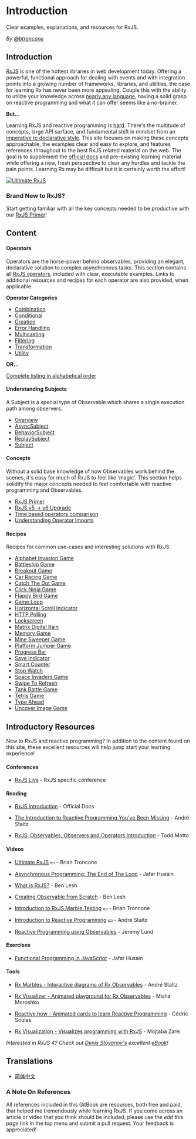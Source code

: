 # Introduction

Clear examples, explanations, and resources for RxJS.

_By_ [_@btroncone_](https://twitter.com/BTroncone)

## Introduction

[RxJS](https://github.com/ReactiveX/rxjs) is one of the hottest libraries in web
development today. Offering a powerful, functional approach for dealing with
events and with integration points into a growing number of frameworks,
libraries, and utilities, the case for learning Rx has never been more
appealing. Couple this with the ability to utilize your knowledge across
[nearly any language](http://reactivex.io/languages.html), having a solid grasp
on reactive programming and what it can offer seems like a no-brainer.

**But...**

Learning RxJS and reactive programming is
[hard](https://twitter.com/hoss/status/742643506536153088). There's the
multitude of concepts, large API surface, and fundamental shift in mindset from
an
[imperative to declarative style](https://tylermcginnis.com/imperative-vs-declarative-programming/).
This site focuses on making these concepts approachable, the examples clear and
easy to explore, and features references throughout to the best RxJS related
material on the web. The goal is to supplement the
[official docs](http://reactivex.io/rxjs/) and pre-existing learning material
while offering a new, fresh perspective to clear any hurdles and tackle the pain
points. Learning Rx may be difficult but it is certainly worth the effort!

[![Ultimate RxJS](https://drive.google.com/uc?export=view&id=1htrban3k3Z8CxiKwEV6bdmxW5Wu8xdWX)](https://ultimatecourses.com/courses/rxjs?ref=4)

### Brand New to RxJS?

Start getting familiar with all the key concepts needed to be productive with
our [RxJS Primer](learn-rxjs/concepts/rxjs-primer.md)!

## Content

#### Operators

Operators are the horse-power behind observables, providing an elegant,
declarative solution to complex asynchronous tasks. This section contains all
[RxJS operators](learn-rxjs/operators/), included with clear, executable
examples. Links to additional resources and recipes for each operator are also
provided, when applicable.

**Operator Categories**

- [Combination](learn-rxjs/operators/combination/)
- [Conditional](learn-rxjs/operators/conditional/)
- [Creation](learn-rxjs/operators/creation/)
- [Error Handling](learn-rxjs/operators/error_handling/)
- [Multicasting](learn-rxjs/operators/multicasting/)
- [Filtering](learn-rxjs/operators/filtering/)
- [Transformation](learn-rxjs/operators/transformation/)
- [Utility](learn-rxjs/operators/utility/)

**OR...**

[Complete listing in alphabetical order](learn-rxjs/operators/complete.md)

#### Understanding Subjects

A Subject is a special type of Observable which shares a single execution path
among observers.

- [Overview](learn-rxjs/subjects/)
- [AsyncSubject](learn-rxjs/subjects/asyncsubject.md)
- [BehaviorSubject](learn-rxjs/subjects/behaviorsubject.md)
- [ReplaySubject](learn-rxjs/subjects/replaysubject.md)
- [Subject](learn-rxjs/subjects/subject.md)

#### Concepts

Without a solid base knowledge of how Observables work behind the scenes, it's
easy for much of RxJS to feel like 'magic'. This section helps solidify the
major concepts needed to feel comfortable with reactive programming and
Observables.

- [RxJS Primer](learn-rxjs/concepts/rxjs-primer.md)
- [RxJS v5 -&gt; v6 Upgrade](learn-rxjs/concepts/rxjs5-6.md)
- [Time based operators comparison](learn-rxjs/concepts/time-based-operators-comparison.md)
- [Understanding Operator Imports](learn-rxjs/concepts/operator-imports.md)

#### Recipes

Recipes for common use-cases and interesting solutions with RxJS.

- [Alphabet Invasion Game](learn-rxjs/recipes/alphabet-invasion-game.md)
- [Battleship Game](learn-rxjs/recipes/battleship-game.md)
- [Breakout Game](learn-rxjs/recipes/breakout-game.md)
- [Car Racing Game](learn-rxjs/recipes/car-racing-game.md)
- [Catch The Dot Game](learn-rxjs/recipes/catch-the-dot-game.md)
- [Click Ninja Game](learn-rxjs/recipes/click-ninja-game.md)
- [Flappy Bird Game](learn-rxjs/recipes/flappy-bird-game.md)
- [Game Loop](learn-rxjs/recipes/gameloop.md)
- [Horizontal Scroll Indicator](learn-rxjs/recipes/horizontal-scroll-indicator.md)
- [HTTP Polling](learn-rxjs/recipes/http-polling.md)
- [Lockscreen](learn-rxjs/recipes/lockscreen.md)
- [Matrix Digital Rain](learn-rxjs/recipes/matrix-digital-rain.md)
- [Memory Game](learn-rxjs/recipes/memory-game.md)
- [Mine Sweeper Game](learn-rxjs/recipes/mine-sweeper-game.md)
- [Platform Jumper Game](learn-rxjs/recipes/platform-jumper-game.md)
- [Progress Bar](learn-rxjs/recipes/progressbar.md)
- [Save Indicator](learn-rxjs/recipes/save-indicator.md)
- [Smart Counter](learn-rxjs/recipes/smartcounter.md)
- [Stop Watch](learn-rxjs/recipes/stop-watch.md)
- [Space Invaders Game](learn-rxjs/recipes/space-invaders-game.md)
- [Swipe To Refresh](learn-rxjs/recipes/swipe-to-refresh.md)
- [Tank Battle Game](learn-rxjs/recipes/tank-battle-game.md)
- [Tetris Game](learn-rxjs/recipes/tetris-game.md)
- [Type Ahead](learn-rxjs/recipes/type-ahead.md)
- [Uncover Image Game](learn-rxjs/recipes/uncover-image-game.md)

## Introductory Resources

New to RxJS and reactive programming? In addition to the content found on this
site, these excellent resources will help jump start your learning experience!

#### Conferences

- [RxJS Live](https://www.rxjs.live/) - RxJS specific conference

#### Reading

- [RxJS Introduction](https://rxjs-dev.firebaseapp.com/guide/overview) -
  Official Docs

- [The Introduction to Reactive Programming You've Been Missing](https://gist.github.com/staltz/868e7e9bc2a7b8c1f754) -
  André Staltz

- [RxJS: Observables, Observers and Operators Introduction](https://ultimatecourses.com/blog/rxjs-observables-observers-operators) -
  Todd Motto

#### Videos

- [Ultimate RxJS](https://ultimatecourses.com/courses/rxjs?ref=4) 💵 - Brian
  Troncone

- [Asynchronous Programming: The End of The Loop](https://egghead.io/courses/mastering-asynchronous-programming-the-end-of-the-loop) -
  Jafar Husain

- [What is RxJS?](https://egghead.io/lessons/rxjs-what-is-rxjs) - Ben Lesh
- [Creating Observable from Scratch](https://egghead.io/lessons/rxjs-creating-observable-from-scratch) -
  Ben Lesh

- [Introduction to RxJS Marble Testing](https://egghead.io/lessons/rxjs-introduction-to-rxjs-marble-testing)
  💵 - Brian Troncone

- [Introduction to Reactive Programming](https://egghead.io/courses/introduction-to-reactive-programming)
  💵 - André Staltz

- [Reactive Programming using Observables](https://www.youtube.com/watch?v=HT7JiiqnYYc&feature=youtu.be) -
  Jeremy Lund

#### Exercises

- [Functional Programming in JavaScript](http://reactivex.io/learnrx/) - Jafar
  Husain

#### Tools

- [Rx Marbles - Interactive diagrams of Rx Observables](http://rxmarbles.com/) -
  André Staltz

- [Rx Visualizer - Animated playground for Rx Observables](https://rxviz.com) -
  Misha Moroshko

- [Reactive.how - Animated cards to learn Reactive Programming](http://reactive.how) -
  Cédric Soulas

- [Rx Visualization - Visualizes programming with RxJS](https://fingerpich.github.io/rx-visualization/) -
  Mojtaba Zarei

_Interested in RxJS 4? Check out_
[_Denis Stoyanov's_](https://github.com/xgrommx) _excellent_
[_eBook_](https://xgrommx.github.io/rx-book/)_!_

## Translations

- [简体中文](https://rxjs-cn.github.io/learn-rxjs-operators)

### A Note On References

All references included in this GitBook are resources, both free and paid, that
helped me tremendously while learning RxJS. If you come across an article or
video that you think should be included, please use the _edit this page_ link in
the top menu and submit a pull request. Your feedback is appreciated!
